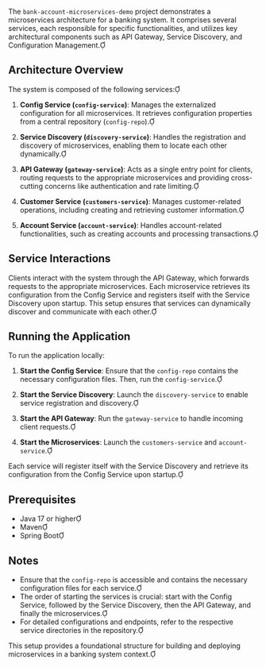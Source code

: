 The `bank-account-microservices-demo` project demonstrates a microservices architecture for a banking system. It comprises several services, each responsible for specific functionalities, and utilizes key architectural components such as API Gateway, Service Discovery, and Configuration Management.

## Architecture Overview

The system is composed of the following services:

1. **Config Service (`config-service`)**: Manages the externalized configuration for all microservices. It retrieves configuration properties from a central repository (`config-repo`).

2. **Service Discovery (`discovery-service`)**: Handles the registration and discovery of microservices, enabling them to locate each other dynamically.

3. **API Gateway (`gateway-service`)**: Acts as a single entry point for clients, routing requests to the appropriate microservices and providing cross-cutting concerns like authentication and rate limiting.

4. **Customer Service (`customers-service`)**: Manages customer-related operations, including creating and retrieving customer information.

5. **Account Service (`account-service`)**: Handles account-related functionalities, such as creating accounts and processing transactions.

## Service Interactions

Clients interact with the system through the API Gateway, which forwards requests to the appropriate microservices. Each microservice retrieves its configuration from the Config Service and registers itself with the Service Discovery upon startup. This setup ensures that services can dynamically discover and communicate with each other.

## Running the Application

To run the application locally:

1. **Start the Config Service**: Ensure that the `config-repo` contains the necessary configuration files. Then, run the `config-service`.

2. **Start the Service Discovery**: Launch the `discovery-service` to enable service registration and discovery.

3. **Start the API Gateway**: Run the `gateway-service` to handle incoming client requests.

4. **Start the Microservices**: Launch the `customers-service` and `account-service`.

Each service will register itself with the Service Discovery and retrieve its configuration from the Config Service upon startup.

## Prerequisites

- Java 17 or higher
- Maven
- Spring Boot

## Notes

- Ensure that the `config-repo` is accessible and contains the necessary configuration files for each service.
- The order of starting the services is crucial: start with the Config Service, followed by the Service Discovery, then the API Gateway, and finally the microservices.
- For detailed configurations and endpoints, refer to the respective service directories in the repository.

This setup provides a foundational structure for building and deploying microservices in a banking system context.